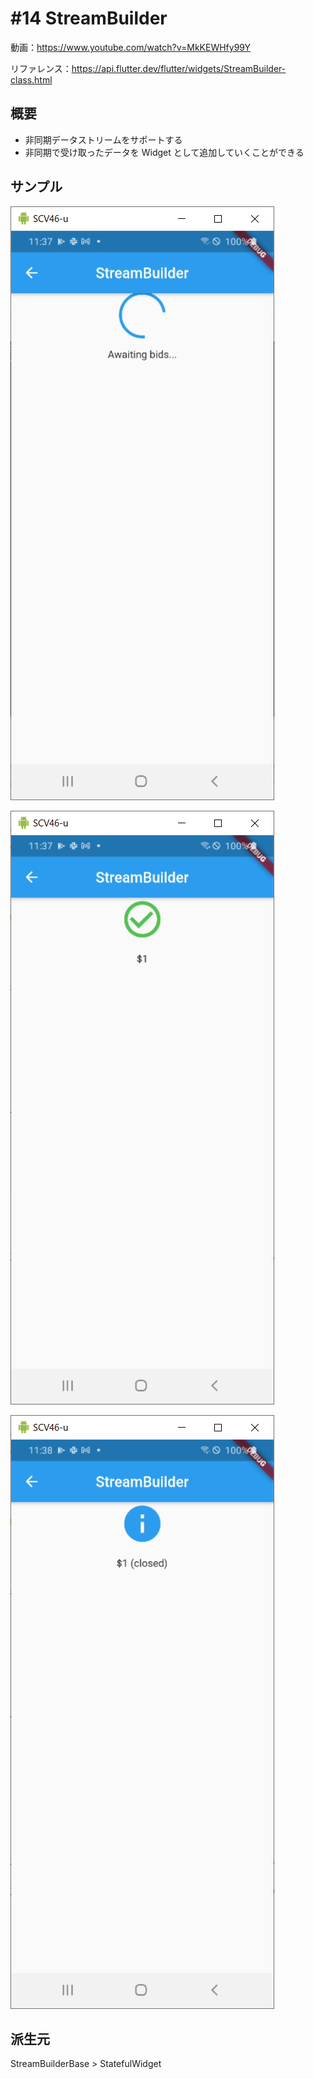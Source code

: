 # #14 StreamBuilder

動画：https://www.youtube.com/watch?v=MkKEWHfy99Y

リファレンス：https://api.flutter.dev/flutter/widgets/StreamBuilder-class.html

## 概要

- 非同期データストリームをサポートする
- 非同期で受け取ったデータを Widget として追加していくことができる

## サンプル

![image-20210731113731028](img/%2314_StreamBuilder/image-20210731113731028.png)

![image-20210731113759496](img/%2314_StreamBuilder/image-20210731113759496.png)

![image-20210731113805984](img/%2314_StreamBuilder/image-20210731113805984.png)

## 派生元

StreamBuilderBase > StatefulWidget
